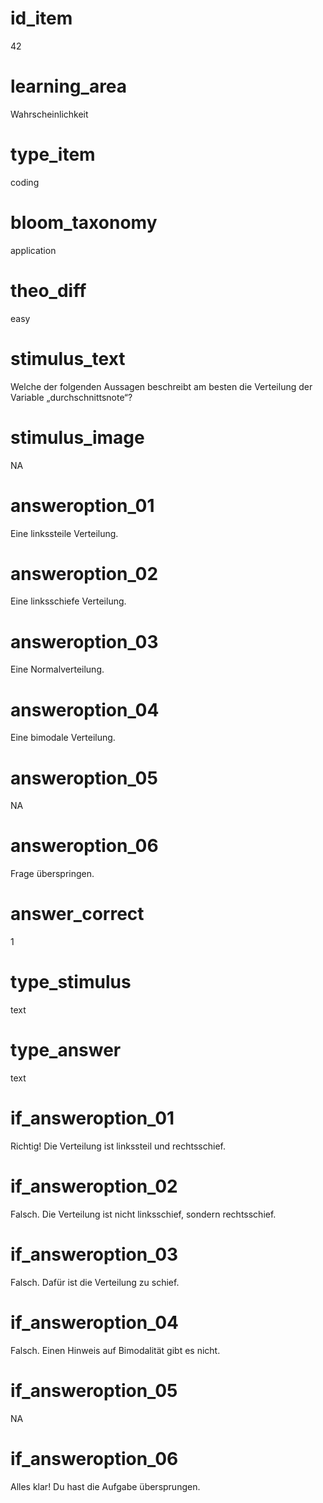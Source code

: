 # id_item
42

# learning_area
Wahrscheinlichkeit

# type_item
coding

# bloom_taxonomy
application

# theo_diff
easy

# stimulus_text
Welche der folgenden Aussagen beschreibt am besten die Verteilung der Variable „durchschnittsnote“?

# stimulus_image
NA

# answeroption_01
Eine linkssteile Verteilung.

# answeroption_02
Eine linksschiefe Verteilung.

# answeroption_03
Eine Normalverteilung.

# answeroption_04
Eine bimodale Verteilung.

# answeroption_05
NA

# answeroption_06
Frage überspringen.

# answer_correct
1

# type_stimulus
text

# type_answer
text

# if_answeroption_01
Richtig! Die Verteilung ist linkssteil und rechtsschief.

# if_answeroption_02
Falsch. Die Verteilung ist nicht linksschief, sondern rechtsschief.

# if_answeroption_03
Falsch. Dafür ist die Verteilung zu schief.

# if_answeroption_04
Falsch. Einen Hinweis auf Bimodalität gibt es nicht.

# if_answeroption_05
NA

# if_answeroption_06
Alles klar! Du hast die Aufgabe übersprungen.

